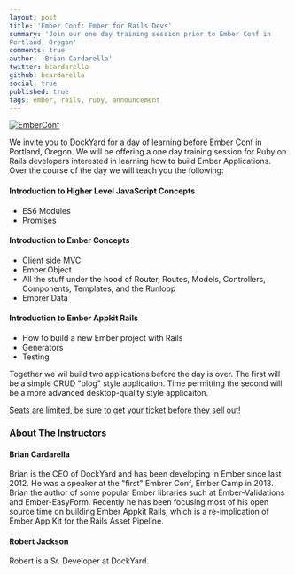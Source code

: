 ```yaml
---
layout: post
title: 'Ember Conf: Ember for Rails Devs'
summary: 'Join our one day training session prior to Ember Conf in
Portland, Oregon'
comments: true
author: 'Brian Cardarella'
twitter: bcardarella
github: bcardarella
social: true
published: true
tags: ember, rails, ruby, announcement
---
```


[![EmberConf](http://emberconf.com/images/header.png)](http://emberconf.com/)

We invite you to DockYard for a day of learning before Ember
Conf in Portland, Oregon. We will be offering a one day training session for Ruby on Rails developers interested in
learning how to build Ember Applications. Over the course of the day we
will teach you the following:

#### Introduction to Higher Level JavaScript Concepts

* ES6 Modules
* Promises

#### Introduction to Ember Concepts

* Client side MVC
* Ember.Object
* All the stuff under the hood of Router, Routes, Models, Controllers,
  Components, Templates, and the Runloop
* Embrer Data

#### Introduction to Ember Appkit Rails

* How to build a new Ember project with Rails
* Generators
* Testing

Together we wil build two applications before the day is over. The first
will be a simple CRUD "blog" style application. Time permitting the second will be 
a more advanced desktop-quality style applicaiton.

[Seats are limited, be sure to get your ticket before they sell
out!](http://emberconf.com/)

### About The Instructors

#### Brian Cardarella

Brian is the CEO of DockYard and has been developing in Ember since last
2012. He was a speaker at the "first" Embrer Conf, Ember Camp in 2013.
      Brian the author of some popular Ember libraries such at
Ember-Validations and Ember-EasyForm. Recently he has been focusing most
of his open source time on building Ember Appkit Rails, which is a
re-implication of Ember App Kit for the Rails Asset Pipeline.


#### Robert Jackson

Robert is a Sr. Developer at DockYard.
